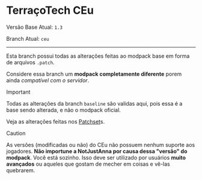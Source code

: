 # TerraçoTech CEu

Versão Base Atual: `1.3`

Branch Atual: `ceu`

---

Esta branch possui todas as alterações feitas ao modpack base em forma de arquivos `.patch`.

Considere essa branch um **modpack completamente diferente** porem ainda *compatível com o servidor*.

> [!IMPORTANT]
> Todas as alterações da branch `baseline` são validas aqui, pois essa é a base sendo alterada, e não o modpack oficial.

Veja as alterações feitas nos [Patchset](patchset.md)s.

> [!CAUTION]
> As versões (modificadas ou não) do CEu não possuem nenhum suporte aos jogadores. **Não importune a NotJustAnna por causa dessa "versão" do modpack**. Você está sozinho. Isso deve ser utilizado por usuários **muito avançados** ou aqueles que gostam de mecher em coisas e vê-las quebrarem.
